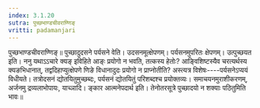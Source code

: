```yaml
---
index: 3.1.20
sutra: पुच्छभाण्डचीवराण्णिङ्
vritti: padamanjari
---
```


 पुच्छभाण्डचीवराण्णिङ्॥ पुच्छादुदसने पर्यसने वेति। उदसनमूत्क्षेपणम्। पर्यसनमुपरितः क्षेपणम्। उत्पुच्छयत इति। ननु यथाऽऽचारे क्यङ् इविहिते आङ्ः प्रयोगो न भवति, तत्कस्य हेतोः? आङ्विशिष्टस्यैव चरत्यर्थस्य क्यङभिधानात्, तद्वदिहाप्युत्क्षेपणे णिङे विधानादुदः प्रयोगो न प्राप्नोतीति? अस्त्यत्र विशेषः----पर्यसनेऽप्ययं विधीयते। तत्रोदसनं द्योतयितुमुच्छब्दः, पर्यसनं द्योतयितुं परिशब्दश्च प्रयोक्तव्यः। समाचयनमुराशीकरणम्, अर्जनमु द्रव्यलाभोपायः, याच्ञादि। ङ्कार आत्मनेपदार्थ इति। तेनोतरसूत्रे पुच्छादयो न शक्याः पठितुमिति भावः॥